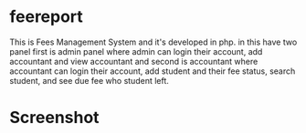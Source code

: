 # feereport
This is  Fees Management System and it's developed in php. in this have two panel first is admin panel where admin can login their account, add accountant and view accountant and second is accountant where accountant can login their account, add student and their fee status, search student, and see due fee who student left. 


# Screenshot
<img src="">
